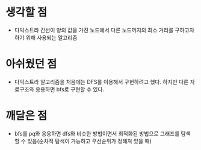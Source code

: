 # 생각할 점
* 다익스트라 간선이 양의 값을 가진 노드에서 다른 노드까지의 최소 거리를 구하고자 하기 위해 사용되는 알고리즘

# 아쉬웠던 점
* 다익스트라 알고리즘을 처음에는 DFS를 이용해서 구현하려고 했다. 하지만 다른 자료구조와 응용하면 bfs로 구현할 수 있다.

# 깨달은 점
* bfs를 pq와 응응하면 dfs와 비슷한 방법이면서 최적화된 방법으로 그래프를 탐색할 수 있음(순차적 탐색이 가능하고 우선순위가 정해져 있을 때)
